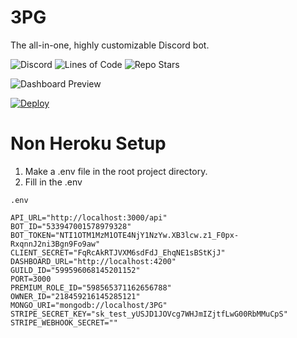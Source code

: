 # 3PG
The all-in-one, highly customizable Discord bot.

![Discord](https://img.shields.io/discord/685862664223850497?color=482f5d&amp;label=Support&amp;style=for-the-badge)
![Lines of Code](https://img.shields.io/tokei/lines/github/3PG/Bot?color=482f5d&style=for-the-badge)
![Repo Stars](https://img.shields.io/github/stars/3PG/Bot?color=482f5d&style=for-the-badge)

![Dashboard Preview](https://3pg.xyz/assets/docs/img/dashboard-v2.2.0b.png)

[![Deploy](https://www.herokucdn.com/deploy/button.svg)](https://heroku.com/deploy?template=https://github.comxzero-coding/Rawr-3x)

# Non Heroku Setup
1) Make a .env file in the root project directory.
2) Fill in the .env

`.env`
```env
API_URL="http://localhost:3000/api"
BOT_ID="533947001578979328"
BOT_TOKEN="NTI1OTM1MzM1OTE4NjY1NzYw.XB3lcw.z1_F0px-RxqnnJ2ni3Bgn9Fo9aw"
CLIENT_SECRET="FqRcAkRTJVXM6sdFdJ_EhqNE1sBStKjJ"
DASHBOARD_URL="http://localhost:4200"
GUILD_ID="599596068145201152"
PORT=3000
PREMIUM_ROLE_ID="598565371162656788"
OWNER_ID="218459216145285121"
MONGO_URI="mongodb://localhost/3PG"
STRIPE_SECRET_KEY="sk_test_yUSJD1JOVcg7WHJmIZjtfLwG00RbMMuCpS"
STRIPE_WEBHOOK_SECRET=""
```
